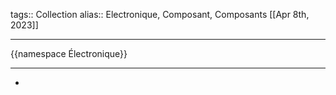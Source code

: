 tags:: Collection
alias:: Electronique, Composant, Composants
[[Apr 8th, 2023]]
***
{{namespace Électronique}}
***

-
